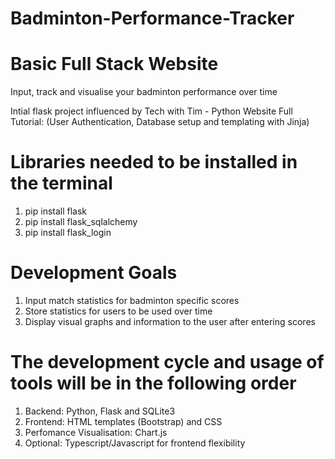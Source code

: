 # Badminton-Performance-Tracker
# Basic Full Stack Website
Input, track and visualise your badminton performance over time

Intial flask project influenced by Tech with Tim - Python Website Full Tutorial:
(User Authentication, Database setup and templating with Jinja)

# Libraries needed to be installed in the terminal
1. pip install flask
2. pip install flask_sqlalchemy
3. pip install flask_login
   
# Development Goals
1. Input match statistics for badminton specific scores
2. Store statistics for users to be used over time
3. Display visual graphs and information to the user after entering scores

# The development cycle and usage of tools will be in the following order
1. Backend: Python, Flask and SQLite3
2. Frontend: HTML templates (Bootstrap) and CSS
3. Perfomance Visualisation: Chart.js
4. Optional: Typescript/Javascript for frontend flexibility
